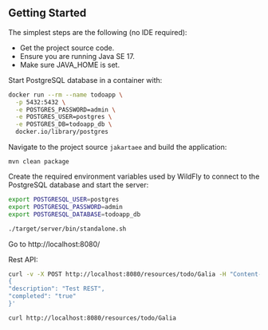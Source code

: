 ## Getting Started

The simplest steps are the following (no IDE required):

* Get the project source code.
* Ensure you are running Java SE 17.
* Make sure JAVA_HOME is set.

Start PostgreSQL database in a container with:

```bash
docker run --rm --name todoapp \
  -p 5432:5432 \
  -e POSTGRES_PASSWORD=admin \
  -e POSTGRES_USER=postgres \
  -e POSTGRES_DB=todoapp_db \
  docker.io/library/postgres
```

Navigate to the project source `jakartaee` and build the application:

```
mvn clean package
```

Create the required environment variables used by WildFly to connect to the PostgreSQL database and start the server:

```bash
export POSTGRESQL_USER=postgres
export POSTGRESQL_PASSWORD=admin
export POSTGRESQL_DATABASE=todoapp_db

./target/server/bin/standalone.sh
```

Go to http://localhost:8080/

Rest API:

```bash
curl -v -X POST http://localhost:8080/resources/todo/Galia -H "Content-Type: application/json" -d '
{
"description": "Test REST",
"completed": "true"
}'

curl http://localhost:8080/resources/todo/Galia
```

